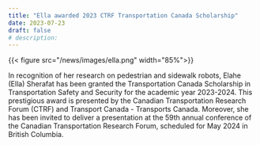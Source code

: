 ```yaml
---
title: "Ella awarded 2023 CTRF Transportation Canada Scholarship"
date: 2023-07-23
draft: false
# description:
---
```

<!-- ![](../images/ella.png) -->
{{< figure src="/news/images/ella.png" width="85%">}}

<!--more-->
In recognition of her research on pedestrian and sidewalk robots, Elahe (Ella) Sherafat has been granted the Transportation Canada Scholarship in Transportation Safety and Security for the academic year 2023-2024. This prestigious award is presented by the Canadian Transportation Research Forum (CTRF) and Transport Canada - Transports Canada. Moreover, she has been invited to deliver a presentation at the 59th annual conference of the Canadian Transportation Research Forum, scheduled for May 2024 in British Columbia.
